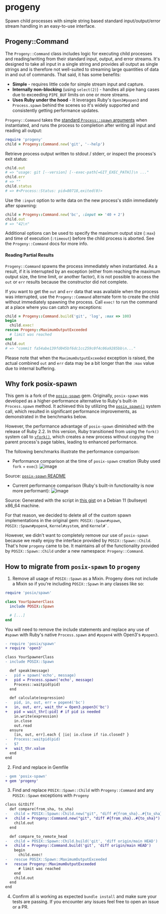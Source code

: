 # progeny

Spawn child processes with simple string based standard input/output/error
stream handling in an easy-to-use interface.

## Progeny::Command

The `Progeny::Command` class includes logic for executing child processes and
reading/writing from their standard input, output, and error streams. It's
designed to take all input in a single string and provides all output as single
strings and is therefore not well-suited to streaming large quantities of data
in and out of commands. That said, it has some benefits:

 - **Simple** - requires little code for simple stream input and capture.
 - **Internally non-blocking** (using `select(2)`) - handles all pipe hang cases
   due to exceeding `PIPE_BUF` limits on one or more streams.
 - **Uses Ruby under the hood** - It leverages Ruby's `Open3#popen3` and `Process.spawn`
   behind the scenes so it's widely supported and consistently getting performance updates.

`Progeny::Command` takes the [standard `Process::spawn`
arguments](https://ruby-doc.org/current/Process.html#method-c-spawn) when
instantiated, and runs the process to completion after writing all input and
reading all output:

```ruby
require 'progeny'
child = Progeny::Command.new('git', '--help')
```

Retrieve process output written to stdout / stderr, or inspect the process's
exit status:

```ruby
child.out
# => "usage: git [--version] [--exec-path[=GIT_EXEC_PATH]]\n ..."
child.err
# => ""
child.status
# => #<Process::Status: pid=80718,exited(0)>
```

Use the `:input` option to write data on the new process's stdin immediately
after spawning:

```ruby
child = Progeny::Command.new('bc', :input => '40 + 2')
child.out
# => "42\n"
```

Additional options can be used to specify the maximum output size (`:max`) and
time of execution (`:timeout`) before the child process is aborted. See the
`Progeny::Command` docs for more info.

#### Reading Partial Results

`Progeny::Command` spawns the process immediately when instantiated.
As a result, if it is interrupted by an exception (either from reaching the
maximum output size, the time limit, or another factor), it is not possible to
access the `out` or `err` results because the constructor did not complete.

If you want to get the `out` and `err` data that was available when the process
was interrupted, use the `Progeny::Command` alternate form to create the child
without immediately spawning the process.  Call `exec!` to run the command at a
place where you can catch any exceptions:

```ruby
child = Progeny::Command.build('git', 'log', :max => 100)
begin
  child.exec!
rescue Progeny::MaximumOutputExceeded
  # limit was reached
end
child.out
# => "commit fa54abe139fd045bf6dc1cc259c0f4c06a9285bb\n..."
```

Please note that when the `MaximumOutputExceeded` exception is raised, the
actual combined `out` and `err` data may be a bit longer than the `:max`
value due to internal buffering.

## Why fork posix-spawn

This gem is a fork of the
[`posix-spawn`](https://github.com/rtomayko/posix-spawn) gem. Originally,
`posix-spawn` was developed as a higher-performance alternative to Ruby's
built-in `Process.spawn` method. It achieved this by utilizing the
[`posix_spawn()`](https://man7.org/linux/man-pages/man3/posix_spawn.3.html)
system call, which resulted in significant performance improvements, as
demonstrated in the benchmarks below.

However, the performance advantage of `posix-spawn` diminished with the release
of Ruby 2.2. In this version, Ruby transitioned from using the `fork()` system
call to [`vfork()`](https://man7.org/linux/man-pages/man2/vfork.2.html), which
creates a new process without copying the parent process's page tables, leading
to enhanced performance.

The following benchmarks illustrate the performance comparison:

- Performance comparison at the time of `posix-spawn` creation (Ruby used `fork` + `exec`):
![image](https://user-images.githubusercontent.com/20481048/235776984-048669d9-8949-4bf8-90e8-632984ae0516.png)

Source: [`posix-spawn` README](https://github.com/rtomayko/posix-spawn/blob/313f2abd4b9b5e737615178e0b353114481b9ab8/README.md#benchmarks)

- Current performance comparison (Ruby's built-in functionality is now more performant):
![image](https://user-images.githubusercontent.com/20481048/235777021-7e7afb19-0f73-41f1-bbc9-9bc952581c4d.png)

Source: Generated with the script in [this gist](https://gist.github.com/luanzeba/a1ebe2497ed4e2fb6491fd1780a52440) on a Debian 11 (bullseye) x86_64 machine.

For that reason, we decided to delete all of the custom spawn implementations
in the original gem: `POSIX::Spawn#spawn`, `POSIX::Spawn#popen4`,
`Kernel#system`, and <code>Kernel#\`</code>.

However, we didn't want to completely remove our use of `posix-spawn` because
we really enjoy the interface provided by `POSIX::Spawn::Child`. That's how
`progeny` came to be. It maintains all of the functionality provided by
`POSIX::Spawn::Child` under a new namespace: `Progeny::Command`.

## How to migrate from `posix-spawn` to `progeny`

1. Remove all usage of `POSIX::Spawn` as a Mixin.
Progeny does not include a Mixin so if you're including `POSIX::Spawn` in any
classes like so:
```ruby
require 'posix/spawn'

class YourSpawnerClass
  include POSIX::Spawn

  # [...]
end
```

You will need to remove the include statements and replace any use of `#spawn`
with Ruby's native `Process.spawn` and  `#popen4` with Open3's `#popen3`.
```diff
- require 'posix/spawn'
+ require 'open3'

class YourSpawnerClass
- include POSIX::Spawn

  def speak(message)
-   pid = spawn('echo', message)
+   pid = Process.spawn('echo', message)
    Process::waitpid(pid)
  end

  def calculate(expression)
-   pid, in, out, err = popen4('bc')
+   in, out, err, wait_thr = Open3.popen3('bc')
+   pid = wait_thr[:pid] # if pid is needed
    in.write(expression)
    in.close
    out.read
  ensure
    [in, out, err].each { |io| io.close if !io.closed? }
-   Process::waitpid(pid)
-   $?
+   wait_thr.value
  end
end
```

2. Find and replace in Gemfile
```diff
- gem 'posix-spawn'
+ gem 'progeny'
```
3. Find and replace `POSIX::Spawn::Child` with `Progeny::Command` and any `POSIX::Spawn` exceptions with `Progeny`
```diff
class GitDiff
  def compare(from_sha, to_sha)
-   child = POSIX::Spawn::Child.new("git", "diff #{from_sha}..#{to_sha}")
+   child = Progeny::Command.new("git", "diff #{from_sha}..#{to_sha}")
    child.out
  end

  def compare_to_remote_head
-   child = POSIX::Spawn::Child.build('git', 'diff origin/main HEAD')
+   child = Progeny::Command.build('git', 'diff origin/main HEAD')
    begin
      child.exec!
-   rescue POSIX::Spawn::MaximumOutputExceeded
+   rescue Progeny::MaximumOutputExceeded
      # limit was reached
    end
    child.out
  end
end
```

4. Confirm all is working as expected
`bundle install` and make sure your tests are passing. If you encounter any
issues feel free to open an issue or a PR.

